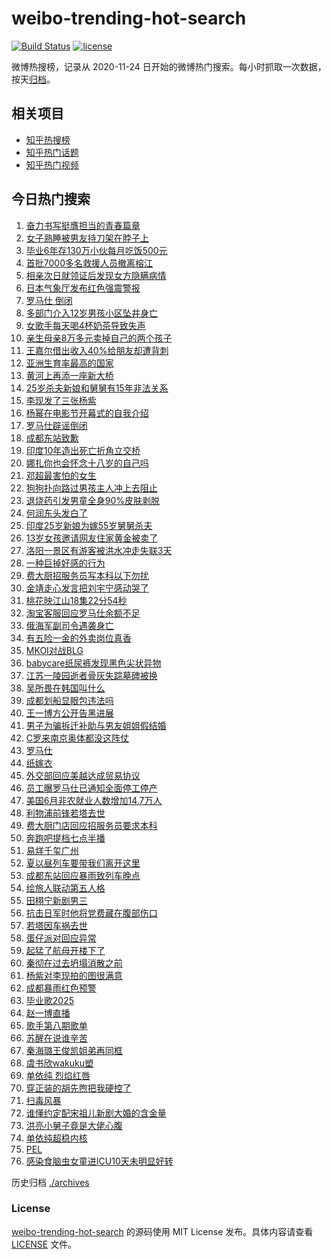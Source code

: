 # weibo-trending-hot-search

[![Build Status](https://github.com/justjavac/weibo-trending-hot-search/workflows/ci/badge.svg?branch=master)](https://github.com/justjavac/weibo-trending-hot-search/actions)
[![license](https://img.shields.io/github/license/justjavac/weibo-trending-hot-search)](https://github.com/justjavac/weibo-trending-hot-search/blob/master/LICENSE)

微博热搜榜，记录从 2020-11-24 日开始的微博热门搜索。每小时抓取一次数据，按天[归档](./archives)。

## 相关项目

- [知乎热搜榜](https://github.com/justjavac/zhihu-trending-top-search)
- [知乎热门话题](https://github.com/justjavac/zhihu-trending-hot-questions)
- [知乎热门视频](https://github.com/justjavac/zhihu-trending-hot-video)

## 今日热门搜索

<!-- BEGIN -->
<!-- 最后更新时间 Fri Jul 04 2025 06:08:15 GMT+0800 (China Standard Time) -->

1. [奋力书写挺膺担当的青春篇章](https://s.weibo.com//weibo?q=%23%E5%A5%8B%E5%8A%9B%E4%B9%A6%E5%86%99%E6%8C%BA%E8%86%BA%E6%8B%85%E5%BD%93%E7%9A%84%E9%9D%92%E6%98%A5%E7%AF%87%E7%AB%A0%23&Refer=new_time)
1. [女子熟睡被男友持刀架在脖子上](https://s.weibo.com//weibo?q=%23%E5%A5%B3%E5%AD%90%E7%86%9F%E7%9D%A1%E8%A2%AB%E7%94%B7%E5%8F%8B%E6%8C%81%E5%88%80%E6%9E%B6%E5%9C%A8%E8%84%96%E5%AD%90%E4%B8%8A%23&t=31&band_rank=13&Refer=top)
1. [毕业6年存130万小伙每月吃饭500元](https://s.weibo.com//weibo?q=%23%E6%AF%95%E4%B8%9A6%E5%B9%B4%E5%AD%98130%E4%B8%87%E5%B0%8F%E4%BC%99%E6%AF%8F%E6%9C%88%E5%90%83%E9%A5%AD500%E5%85%83%23&t=31&band_rank=20&Refer=top)
1. [首批7000多名救援人员撤离榕江](https://s.weibo.com//weibo?q=%23%E9%A6%96%E6%89%B97000%E5%A4%9A%E5%90%8D%E6%95%91%E6%8F%B4%E4%BA%BA%E5%91%98%E6%92%A4%E7%A6%BB%E6%A6%95%E6%B1%9F%23&t=31&band_rank=3&Refer=top)
1. [相亲次日就领证后发现女方隐瞒病情](https://s.weibo.com//weibo?q=%23%E7%9B%B8%E4%BA%B2%E6%AC%A1%E6%97%A5%E5%B0%B1%E9%A2%86%E8%AF%81%E5%90%8E%E5%8F%91%E7%8E%B0%E5%A5%B3%E6%96%B9%E9%9A%90%E7%9E%92%E7%97%85%E6%83%85%23&t=31&band_rank=10&Refer=top)
1. [日本气象厅发布红色强震警报](https://s.weibo.com//weibo?q=%23%E6%97%A5%E6%9C%AC%E6%B0%94%E8%B1%A1%E5%8E%85%E5%8F%91%E5%B8%83%E7%BA%A2%E8%89%B2%E5%BC%BA%E9%9C%87%E8%AD%A6%E6%8A%A5%23&t=31&band_rank=11&Refer=top)
1. [罗马仕 倒闭](https://s.weibo.com//weibo?q=%23%E7%BD%97%E9%A9%AC%E4%BB%95%20%E5%80%92%E9%97%AD%23&t=31&band_rank=1&Refer=top)
1. [多部门介入12岁男孩小区坠井身亡](https://s.weibo.com//weibo?q=%23%E5%A4%9A%E9%83%A8%E9%97%A8%E4%BB%8B%E5%85%A512%E5%B2%81%E7%94%B7%E5%AD%A9%E5%B0%8F%E5%8C%BA%E5%9D%A0%E4%BA%95%E8%BA%AB%E4%BA%A1%23&t=31&band_rank=32&Refer=top)
1. [女歌手每天喝4杯奶茶导致失声](https://s.weibo.com//weibo?q=%23%E5%A5%B3%E6%AD%8C%E6%89%8B%E6%AF%8F%E5%A4%A9%E5%96%9D4%E6%9D%AF%E5%A5%B6%E8%8C%B6%E5%AF%BC%E8%87%B4%E5%A4%B1%E5%A3%B0%23&t=31&band_rank=7&Refer=top)
1. [亲生母亲8万多元卖掉自己的两个孩子](https://s.weibo.com//weibo?q=%23%E4%BA%B2%E7%94%9F%E6%AF%8D%E4%BA%B28%E4%B8%87%E5%A4%9A%E5%85%83%E5%8D%96%E6%8E%89%E8%87%AA%E5%B7%B1%E7%9A%84%E4%B8%A4%E4%B8%AA%E5%AD%A9%E5%AD%90%23&t=31&band_rank=18&Refer=top)
1. [王嘉尔借出收入40%给朋友却遭背刺](https://s.weibo.com//weibo?q=%23%E7%8E%8B%E5%98%89%E5%B0%94%E5%80%9F%E5%87%BA%E6%94%B6%E5%85%A540%25%E7%BB%99%E6%9C%8B%E5%8F%8B%E5%8D%B4%E9%81%AD%E8%83%8C%E5%88%BA%23&t=31&band_rank=9&Refer=top)
1. [亚洲生育率最高的国家](https://s.weibo.com//weibo?q=%E4%BA%9A%E6%B4%B2%E7%94%9F%E8%82%B2%E7%8E%87%E6%9C%80%E9%AB%98%E7%9A%84%E5%9B%BD%E5%AE%B6&t=31&band_rank=31&Refer=top)
1. [黄河上再添一座新大桥](https://s.weibo.com//weibo?q=%23%E9%BB%84%E6%B2%B3%E4%B8%8A%E5%86%8D%E6%B7%BB%E4%B8%80%E5%BA%A7%E6%96%B0%E5%A4%A7%E6%A1%A5%23&t=31&band_rank=12&Refer=top)
1. [25岁杀夫新娘和舅舅有15年非法关系](https://s.weibo.com//weibo?q=%2325%E5%B2%81%E6%9D%80%E5%A4%AB%E6%96%B0%E5%A8%98%E5%92%8C%E8%88%85%E8%88%85%E6%9C%8915%E5%B9%B4%E9%9D%9E%E6%B3%95%E5%85%B3%E7%B3%BB%23&t=31&band_rank=28&Refer=top)
1. [李现发了三张杨紫](https://s.weibo.com//weibo?q=%23%E6%9D%8E%E7%8E%B0%E5%8F%91%E4%BA%86%E4%B8%89%E5%BC%A0%E6%9D%A8%E7%B4%AB%23&t=31&band_rank=17&Refer=top)
1. [杨幂在电影节开幕式的自我介绍](https://s.weibo.com//weibo?q=%23%E6%9D%A8%E5%B9%82%E5%9C%A8%E7%94%B5%E5%BD%B1%E8%8A%82%E5%BC%80%E5%B9%95%E5%BC%8F%E7%9A%84%E8%87%AA%E6%88%91%E4%BB%8B%E7%BB%8D%23&t=31&band_rank=9&Refer=top)
1. [罗马仕辟谣倒闭](https://s.weibo.com//weibo?q=%23%E7%BD%97%E9%A9%AC%E4%BB%95%E8%BE%9F%E8%B0%A3%E5%80%92%E9%97%AD%23&t=31&band_rank=26&Refer=top)
1. [成都东站致歉](https://s.weibo.com//weibo?q=%23%E6%88%90%E9%83%BD%E4%B8%9C%E7%AB%99%E8%87%B4%E6%AD%89%23&t=31&band_rank=2&Refer=top)
1. [印度10年造出死亡折角立交桥](https://s.weibo.com//weibo?q=%23%E5%8D%B0%E5%BA%A610%E5%B9%B4%E9%80%A0%E5%87%BA%E6%AD%BB%E4%BA%A1%E6%8A%98%E8%A7%92%E7%AB%8B%E4%BA%A4%E6%A1%A5%23&t=31&band_rank=24&Refer=top)
1. [娜扎你也会怀念十八岁的自己吗](https://s.weibo.com//weibo?q=%E5%A8%9C%E6%89%8E%E4%BD%A0%E4%B9%9F%E4%BC%9A%E6%80%80%E5%BF%B5%E5%8D%81%E5%85%AB%E5%B2%81%E7%9A%84%E8%87%AA%E5%B7%B1%E5%90%97&t=31&band_rank=5&Refer=top)
1. [邓超最害怕的女生](https://s.weibo.com//weibo?q=%E9%82%93%E8%B6%85%E6%9C%80%E5%AE%B3%E6%80%95%E7%9A%84%E5%A5%B3%E7%94%9F&t=31&band_rank=19&Refer=top)
1. [狗狗扑向路过男孩主人冲上去阻止](https://s.weibo.com//weibo?q=%23%E7%8B%97%E7%8B%97%E6%89%91%E5%90%91%E8%B7%AF%E8%BF%87%E7%94%B7%E5%AD%A9%E4%B8%BB%E4%BA%BA%E5%86%B2%E4%B8%8A%E5%8E%BB%E9%98%BB%E6%AD%A2%23&t=31&band_rank=15&Refer=top)
1. [退烧药引发男童全身90%皮肤剥脱](https://s.weibo.com//weibo?q=%23%E9%80%80%E7%83%A7%E8%8D%AF%E5%BC%95%E5%8F%91%E7%94%B7%E7%AB%A5%E5%85%A8%E8%BA%AB90%25%E7%9A%AE%E8%82%A4%E5%89%A5%E8%84%B1%23&t=31&band_rank=33&Refer=top)
1. [何润东头发白了](https://s.weibo.com//weibo?q=%E4%BD%95%E6%B6%A6%E4%B8%9C%E5%A4%B4%E5%8F%91%E7%99%BD%E4%BA%86&t=31&band_rank=22&Refer=top)
1. [印度25岁新娘为嫁55岁舅舅杀夫](https://s.weibo.com//weibo?q=%23%E5%8D%B0%E5%BA%A625%E5%B2%81%E6%96%B0%E5%A8%98%E4%B8%BA%E5%AB%8155%E5%B2%81%E8%88%85%E8%88%85%E6%9D%80%E5%A4%AB%23&t=31&band_rank=6&Refer=top)
1. [13岁女孩邀请网友住家黄金被卖了](https://s.weibo.com//weibo?q=%2313%E5%B2%81%E5%A5%B3%E5%AD%A9%E9%82%80%E8%AF%B7%E7%BD%91%E5%8F%8B%E4%BD%8F%E5%AE%B6%E9%BB%84%E9%87%91%E8%A2%AB%E5%8D%96%E4%BA%86%23&t=31&band_rank=27&Refer=top)
1. [洛阳一景区有游客被洪水冲走失联3天](https://s.weibo.com//weibo?q=%23%E6%B4%9B%E9%98%B3%E4%B8%80%E6%99%AF%E5%8C%BA%E6%9C%89%E6%B8%B8%E5%AE%A2%E8%A2%AB%E6%B4%AA%E6%B0%B4%E5%86%B2%E8%B5%B0%E5%A4%B1%E8%81%943%E5%A4%A9%23&t=31&band_rank=26&Refer=top)
1. [一种巨掉好感的行为](https://s.weibo.com//weibo?q=%E4%B8%80%E7%A7%8D%E5%B7%A8%E6%8E%89%E5%A5%BD%E6%84%9F%E7%9A%84%E8%A1%8C%E4%B8%BA&t=31&band_rank=12&Refer=top)
1. [费大厨招服务员写本科以下勿扰](https://s.weibo.com//weibo?q=%23%E8%B4%B9%E5%A4%A7%E5%8E%A8%E6%8B%9B%E6%9C%8D%E5%8A%A1%E5%91%98%E5%86%99%E6%9C%AC%E7%A7%91%E4%BB%A5%E4%B8%8B%E5%8B%BF%E6%89%B0%23&t=31&band_rank=8&Refer=top)
1. [金靖走心发言把刘宇宁感动哭了](https://s.weibo.com//weibo?q=%E9%87%91%E9%9D%96%E8%B5%B0%E5%BF%83%E5%8F%91%E8%A8%80%E6%8A%8A%E5%88%98%E5%AE%87%E5%AE%81%E6%84%9F%E5%8A%A8%E5%93%AD%E4%BA%86&t=31&band_rank=14&Refer=top)
1. [桃花映江山18集22分54秒](https://s.weibo.com//weibo?q=%E6%A1%83%E8%8A%B1%E6%98%A0%E6%B1%9F%E5%B1%B118%E9%9B%8622%E5%88%8654%E7%A7%92&t=31&band_rank=50&Refer=top)
1. [淘宝客服回应罗马仕余额不足](https://s.weibo.com//weibo?q=%23%E6%B7%98%E5%AE%9D%E5%AE%A2%E6%9C%8D%E5%9B%9E%E5%BA%94%E7%BD%97%E9%A9%AC%E4%BB%95%E4%BD%99%E9%A2%9D%E4%B8%8D%E8%B6%B3%23&t=31&band_rank=16&Refer=top)
1. [俄海军副司令遇袭身亡](https://s.weibo.com//weibo?q=%23%E4%BF%84%E6%B5%B7%E5%86%9B%E5%89%AF%E5%8F%B8%E4%BB%A4%E9%81%87%E8%A2%AD%E8%BA%AB%E4%BA%A1%23&t=31&band_rank=46&Refer=top)
1. [有五险一金的外卖岗位真香](https://s.weibo.com//weibo?q=%23%E6%9C%89%E4%BA%94%E9%99%A9%E4%B8%80%E9%87%91%E7%9A%84%E5%A4%96%E5%8D%96%E5%B2%97%E4%BD%8D%E7%9C%9F%E9%A6%99%23&t=31&band_rank=21&Refer=top)
1. [MKOI对战BLG](https://s.weibo.com//weibo?q=%23MKOI%E5%AF%B9%E6%88%98BLG%23&t=31&band_rank=40&Refer=top)
1. [babycare纸尿裤发现黑色尖状异物](https://s.weibo.com//weibo?q=%23babycare%E7%BA%B8%E5%B0%BF%E8%A3%A4%E5%8F%91%E7%8E%B0%E9%BB%91%E8%89%B2%E5%B0%96%E7%8A%B6%E5%BC%82%E7%89%A9%23&t=31&band_rank=36&Refer=top)
1. [江苏一陵园逝者骨灰失踪墓碑被换](https://s.weibo.com//weibo?q=%23%E6%B1%9F%E8%8B%8F%E4%B8%80%E9%99%B5%E5%9B%AD%E9%80%9D%E8%80%85%E9%AA%A8%E7%81%B0%E5%A4%B1%E8%B8%AA%E5%A2%93%E7%A2%91%E8%A2%AB%E6%8D%A2%23&t=31&band_rank=15&Refer=top)
1. [吴所畏在韩国叫什么](https://s.weibo.com//weibo?q=%E5%90%B4%E6%89%80%E7%95%8F%E5%9C%A8%E9%9F%A9%E5%9B%BD%E5%8F%AB%E4%BB%80%E4%B9%88&t=31&band_rank=4&Refer=top)
1. [成都划船显眼包违法吗](https://s.weibo.com//weibo?q=%23%E6%88%90%E9%83%BD%E5%88%92%E8%88%B9%E6%98%BE%E7%9C%BC%E5%8C%85%E8%BF%9D%E6%B3%95%E5%90%97%23&t=31&band_rank=34&Refer=top)
1. [王一博方公开告黑进展](https://s.weibo.com//weibo?q=%23%E7%8E%8B%E4%B8%80%E5%8D%9A%E6%96%B9%E5%85%AC%E5%BC%80%E5%91%8A%E9%BB%91%E8%BF%9B%E5%B1%95%23&t=31&band_rank=38&Refer=top)
1. [男子为骗拆迁补助与男友姐姐假结婚](https://s.weibo.com//weibo?q=%23%E7%94%B7%E5%AD%90%E4%B8%BA%E9%AA%97%E6%8B%86%E8%BF%81%E8%A1%A5%E5%8A%A9%E4%B8%8E%E7%94%B7%E5%8F%8B%E5%A7%90%E5%A7%90%E5%81%87%E7%BB%93%E5%A9%9A%23&t=31&band_rank=40&Refer=top)
1. [C罗来南京奥体都没这阵仗](https://s.weibo.com//weibo?q=%23C%E7%BD%97%E6%9D%A5%E5%8D%97%E4%BA%AC%E5%A5%A5%E4%BD%93%E9%83%BD%E6%B2%A1%E8%BF%99%E9%98%B5%E4%BB%97%23&t=31&band_rank=14&Refer=top)
1. [罗马仕](https://s.weibo.com//weibo?q=%E7%BD%97%E9%A9%AC%E4%BB%95&t=31&band_rank=13&Refer=top)
1. [纸嫁衣](https://s.weibo.com//weibo?q=%E7%BA%B8%E5%AB%81%E8%A1%A3&t=31&band_rank=49&Refer=top)
1. [外交部回应美越达成贸易协议](https://s.weibo.com//weibo?q=%23%E5%A4%96%E4%BA%A4%E9%83%A8%E5%9B%9E%E5%BA%94%E7%BE%8E%E8%B6%8A%E8%BE%BE%E6%88%90%E8%B4%B8%E6%98%93%E5%8D%8F%E8%AE%AE%23&t=31&band_rank=10&Refer=top)
1. [员工曝罗马仕已通知全面停工停产](https://s.weibo.com//weibo?q=%23%E5%91%98%E5%B7%A5%E6%9B%9D%E7%BD%97%E9%A9%AC%E4%BB%95%E5%B7%B2%E9%80%9A%E7%9F%A5%E5%85%A8%E9%9D%A2%E5%81%9C%E5%B7%A5%E5%81%9C%E4%BA%A7%23&t=31&band_rank=21&Refer=top)
1. [美国6月非农就业人数增加14.7万人](https://s.weibo.com//weibo?q=%23%E7%BE%8E%E5%9B%BD6%E6%9C%88%E9%9D%9E%E5%86%9C%E5%B0%B1%E4%B8%9A%E4%BA%BA%E6%95%B0%E5%A2%9E%E5%8A%A014.7%E4%B8%87%E4%BA%BA%23&t=31&band_rank=41&Refer=top)
1. [利物浦前锋若塔去世](https://s.weibo.com//weibo?q=%23%E5%88%A9%E7%89%A9%E6%B5%A6%E5%89%8D%E9%94%8B%E8%8B%A5%E5%A1%94%E5%8E%BB%E4%B8%96%23&t=31&band_rank=42&Refer=top)
1. [费大厨门店回应招服务员要求本科](https://s.weibo.com//weibo?q=%23%E8%B4%B9%E5%A4%A7%E5%8E%A8%E9%97%A8%E5%BA%97%E5%9B%9E%E5%BA%94%E6%8B%9B%E6%9C%8D%E5%8A%A1%E5%91%98%E8%A6%81%E6%B1%82%E6%9C%AC%E7%A7%91%23&t=31&band_rank=10&Refer=top)
1. [奔跑吧提档七点半播](https://s.weibo.com//weibo?q=%23%E5%A5%94%E8%B7%91%E5%90%A7%E6%8F%90%E6%A1%A3%E4%B8%83%E7%82%B9%E5%8D%8A%E6%92%AD%23&t=31&band_rank=39&Refer=top)
1. [易烊千玺广州](https://s.weibo.com//weibo?q=%23%E6%98%93%E7%83%8A%E5%8D%83%E7%8E%BA%E5%B9%BF%E5%B7%9E%23&t=31&band_rank=16&Refer=top)
1. [夏以昼列车要带我们离开这里](https://s.weibo.com//weibo?q=%E5%A4%8F%E4%BB%A5%E6%98%BC%E5%88%97%E8%BD%A6%E8%A6%81%E5%B8%A6%E6%88%91%E4%BB%AC%E7%A6%BB%E5%BC%80%E8%BF%99%E9%87%8C&t=31&band_rank=40&Refer=top)
1. [成都东站回应暴雨致列车晚点](https://s.weibo.com//weibo?q=%23%E6%88%90%E9%83%BD%E4%B8%9C%E7%AB%99%E5%9B%9E%E5%BA%94%E6%9A%B4%E9%9B%A8%E8%87%B4%E5%88%97%E8%BD%A6%E6%99%9A%E7%82%B9%23&t=31&band_rank=25&Refer=top)
1. [绘旅人联动第五人格](https://s.weibo.com//weibo?q=%E7%BB%98%E6%97%85%E4%BA%BA%E8%81%94%E5%8A%A8%E7%AC%AC%E4%BA%94%E4%BA%BA%E6%A0%BC&t=31&band_rank=42&Refer=top)
1. [田栩宁新剧男三](https://s.weibo.com//weibo?q=%23%E7%94%B0%E6%A0%A9%E5%AE%81%E6%96%B0%E5%89%A7%E7%94%B7%E4%B8%89%23&t=31&band_rank=37&Refer=top)
1. [抗击日军时他将党费藏在腹部伤口](https://s.weibo.com//weibo?q=%23%E6%8A%97%E5%87%BB%E6%97%A5%E5%86%9B%E6%97%B6%E4%BB%96%E5%B0%86%E5%85%9A%E8%B4%B9%E8%97%8F%E5%9C%A8%E8%85%B9%E9%83%A8%E4%BC%A4%E5%8F%A3%23&t=31&band_rank=31&Refer=top)
1. [若塔因车祸去世](https://s.weibo.com//weibo?q=%23%E8%8B%A5%E5%A1%94%E5%9B%A0%E8%BD%A6%E7%A5%B8%E5%8E%BB%E4%B8%96%23&t=31&band_rank=47&Refer=top)
1. [蛋仔派对回应异常](https://s.weibo.com//weibo?q=%23%E8%9B%8B%E4%BB%94%E6%B4%BE%E5%AF%B9%E5%9B%9E%E5%BA%94%E5%BC%82%E5%B8%B8%23&t=31&band_rank=40&Refer=top)
1. [起猛了航母开楼下了](https://s.weibo.com//weibo?q=%23%E8%B5%B7%E7%8C%9B%E4%BA%86%E8%88%AA%E6%AF%8D%E5%BC%80%E6%A5%BC%E4%B8%8B%E4%BA%86%23&t=31&band_rank=35&Refer=top)
1. [秦彻在过去坍塌消散之前](https://s.weibo.com//weibo?q=%E7%A7%A6%E5%BD%BB%E5%9C%A8%E8%BF%87%E5%8E%BB%E5%9D%8D%E5%A1%8C%E6%B6%88%E6%95%A3%E4%B9%8B%E5%89%8D&t=31&band_rank=44&Refer=top)
1. [杨紫对李现拍的图很满意](https://s.weibo.com//weibo?q=%23%E6%9D%A8%E7%B4%AB%E5%AF%B9%E6%9D%8E%E7%8E%B0%E6%8B%8D%E7%9A%84%E5%9B%BE%E5%BE%88%E6%BB%A1%E6%84%8F%23&t=31&band_rank=48&Refer=top)
1. [成都暴雨红色预警](https://s.weibo.com//weibo?q=%23%E6%88%90%E9%83%BD%E6%9A%B4%E9%9B%A8%E7%BA%A2%E8%89%B2%E9%A2%84%E8%AD%A6%23&t=31&band_rank=23&Refer=top)
1. [毕业歌2025](https://s.weibo.com//weibo?q=%23%E6%AF%95%E4%B8%9A%E6%AD%8C2025%23&t=31&band_rank=23&Refer=top)
1. [赵一博直播](https://s.weibo.com//weibo?q=%E8%B5%B5%E4%B8%80%E5%8D%9A%E7%9B%B4%E6%92%AD&t=31&band_rank=30&Refer=top)
1. [歌手第八期歌单](https://s.weibo.com//weibo?q=%23%E6%AD%8C%E6%89%8B%E7%AC%AC%E5%85%AB%E6%9C%9F%E6%AD%8C%E5%8D%95%23&t=31&band_rank=49&Refer=top)
1. [苏醒在说谁辛苦](https://s.weibo.com//weibo?q=%E8%8B%8F%E9%86%92%E5%9C%A8%E8%AF%B4%E8%B0%81%E8%BE%9B%E8%8B%A6&t=31&band_rank=43&Refer=top)
1. [秦海璐王俊凯姐弟再同框](https://s.weibo.com//weibo?q=%E7%A7%A6%E6%B5%B7%E7%92%90%E7%8E%8B%E4%BF%8A%E5%87%AF%E5%A7%90%E5%BC%9F%E5%86%8D%E5%90%8C%E6%A1%86&t=31&band_rank=43&Refer=top)
1. [虞书欣wakuku塑](https://s.weibo.com//weibo?q=%23%E8%99%9E%E4%B9%A6%E6%AC%A3wakuku%E5%A1%91%23&t=31&band_rank=48&Refer=top)
1. [单依纯 烈焰红唇](https://s.weibo.com//weibo?q=%E5%8D%95%E4%BE%9D%E7%BA%AF%20%E7%83%88%E7%84%B0%E7%BA%A2%E5%94%87&t=31&band_rank=35&Refer=top)
1. [穿正装的胡先煦把我硬控了](https://s.weibo.com//weibo?q=%E7%A9%BF%E6%AD%A3%E8%A3%85%E7%9A%84%E8%83%A1%E5%85%88%E7%85%A6%E6%8A%8A%E6%88%91%E7%A1%AC%E6%8E%A7%E4%BA%86&t=31&band_rank=30&Refer=top)
1. [扫毒风暴](https://s.weibo.com//weibo?q=%E6%89%AB%E6%AF%92%E9%A3%8E%E6%9A%B4&t=31&band_rank=29&Refer=top)
1. [谁懂约定配宋祖儿新剧大婚的含金量](https://s.weibo.com//weibo?q=%E8%B0%81%E6%87%82%E7%BA%A6%E5%AE%9A%E9%85%8D%E5%AE%8B%E7%A5%96%E5%84%BF%E6%96%B0%E5%89%A7%E5%A4%A7%E5%A9%9A%E7%9A%84%E5%90%AB%E9%87%91%E9%87%8F&t=31&band_rank=40&Refer=top)
1. [洪亮小舅子竟是大佬心腹](https://s.weibo.com//weibo?q=%E6%B4%AA%E4%BA%AE%E5%B0%8F%E8%88%85%E5%AD%90%E7%AB%9F%E6%98%AF%E5%A4%A7%E4%BD%AC%E5%BF%83%E8%85%B9&t=31&band_rank=41&Refer=top)
1. [单依纯超稳内核](https://s.weibo.com//weibo?q=%E5%8D%95%E4%BE%9D%E7%BA%AF%E8%B6%85%E7%A8%B3%E5%86%85%E6%A0%B8&t=31&band_rank=44&Refer=top)
1. [PEL](https://s.weibo.com//weibo?q=PEL&t=31&band_rank=45&Refer=top)
1. [感染食脑虫女童进ICU10天未明显好转](https://s.weibo.com//weibo?q=%23%E6%84%9F%E6%9F%93%E9%A3%9F%E8%84%91%E8%99%AB%E5%A5%B3%E7%AB%A5%E8%BF%9BICU10%E5%A4%A9%E6%9C%AA%E6%98%8E%E6%98%BE%E5%A5%BD%E8%BD%AC%23&t=31&band_rank=46&Refer=top)

<!-- END -->

历史归档 [./archives](./archives)

### License

[weibo-trending-hot-search](https://github.com/justjavac/weibo-trending-hot-search) 的源码使用 MIT License
发布。具体内容请查看 [LICENSE](./LICENSE) 文件。
